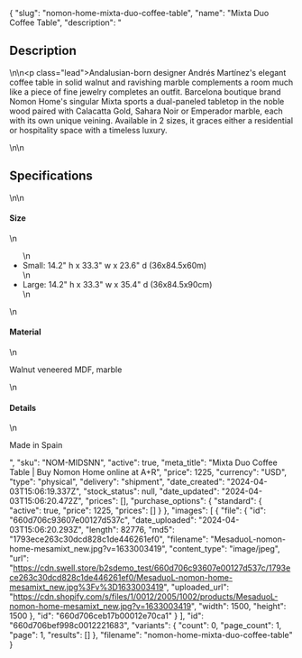 {
  "slug": "nomon-home-mixta-duo-coffee-table",
  "name": "Mixta Duo Coffee Table",
  "description": "<h2>Description</h2>\n<!-- split -->\n<p class=\"lead\">Andalusian-born designer Andrés Martínez's elegant coffee table in solid walnut and ravishing marble complements a room much like a piece of fine jewelry completes an outfit. Barcelona boutique brand Nomon Home's singular Mixta sports a dual-paneled tabletop in the noble wood paired with Calacatta Gold, Sahara Noir or Emperador marble, each with its own unique veining. Available in 2 sizes, it graces either a residential or hospitality space with a timeless luxury. </p>\n<!-- split -->\n<h2>Specifications</h2>\n<!-- split -->\n<h4>Size</h4>\n<ul>\n<li>Small: 14.2\" h x 33.3\" w x 23.6\" d (36x84.5x60m)</li>\n<li>Large: 14.2\" h x 33.3\" w x 35.4\" d (36x84.5x90cm)</li>\n</ul>\n<h4>Material</h4>\n<p>Walnut veneered MDF, marble</p>\n<h4>Details</h4>\n<p>Made in Spain<br></p>",
  "sku": "NOM-MIDSNN",
  "active": true,
  "meta_title": "Mixta Duo Coffee Table | Buy Nomon Home online at A+R",
  "price": 1225,
  "currency": "USD",
  "type": "physical",
  "delivery": "shipment",
  "date_created": "2024-04-03T15:06:19.337Z",
  "stock_status": null,
  "date_updated": "2024-04-03T15:06:20.472Z",
  "prices": [],
  "purchase_options": {
    "standard": {
      "active": true,
      "price": 1225,
      "prices": []
    }
  },
  "images": [
    {
      "file": {
        "id": "660d706c93607e00127d537c",
        "date_uploaded": "2024-04-03T15:06:20.293Z",
        "length": 82776,
        "md5": "1793ece263c30dcd828c1de446261ef0",
        "filename": "MesaduoL-nomon-home-mesamixt_new.jpg?v=1633003419",
        "content_type": "image/jpeg",
        "url": "https://cdn.swell.store/b2sdemo_test/660d706c93607e00127d537c/1793ece263c30dcd828c1de446261ef0/MesaduoL-nomon-home-mesamixt_new.jpg%3Fv%3D1633003419",
        "uploaded_url": "https://cdn.shopify.com/s/files/1/0012/2005/1002/products/MesaduoL-nomon-home-mesamixt_new.jpg?v=1633003419",
        "width": 1500,
        "height": 1500
      },
      "id": "660d706ceb17b00012e70ca1"
    }
  ],
  "id": "660d706bef998c0012221683",
  "variants": {
    "count": 0,
    "page_count": 1,
    "page": 1,
    "results": []
  },
  "filename": "nomon-home-mixta-duo-coffee-table"
}